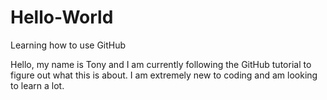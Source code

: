 # Hello-World
Learning how to use GitHub

Hello, my name is Tony and I am currently following the GitHub tutorial to figure out what this is about. I am extremely new to coding and am looking to learn a lot.
